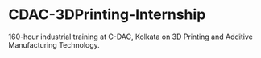 # CDAC-3DPrinting-Internship
160-hour industrial training at C-DAC, Kolkata on 3D Printing and Additive Manufacturing Technology.
